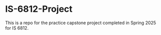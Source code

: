 # IS-6812-Project
This is a repo for the practice capstone project completed in Spring 2025 for IS 6812.
